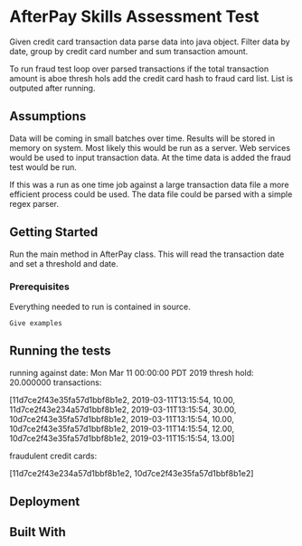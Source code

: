 # AfterPay Skills Assessment Test

Given credit card transaction data parse data into java object. Filter data by date, group by credit card number and sum transaction amount.

To run fraud test loop over parsed transactions if the total transaction amount is aboe thresh hols add the credit card hash to fraud card list. List is outputed after running.

## Assumptions
Data will be coming in small batches over time. Results will be stored in memory on system. Most likely this would be run as a server. Web services would be used to input transaction data. At the time data is added the fraud test would be run.

If this was a run as one time job against a large transaction data file a more efficient process could be used. The data file could be parsed with a simple regex parser.

## Getting Started

Run the main method in AfterPay class. This will read the transaction date and set a threshold and date.

### Prerequisites

Everything needed to run is contained in source.

```
Give examples
```



## Running the tests

running against date: Mon Mar 11 00:00:00 PDT 2019 thresh hold: 20.000000
transactions: 

[11d7ce2f43e35fa57d1bbf8b1e2, 2019-03-11T13:15:54, 10.00, 11d7ce2f43e234a57d1bbf8b1e2, 2019-03-11T13:15:54, 30.00, 10d7ce2f43e35fa57d1bbf8b1e2, 2019-03-11T13:15:54, 10.00, 10d7ce2f43e35fa57d1bbf8b1e2, 2019-03-11T14:15:54, 12.00, 10d7ce2f43e35fa57d1bbf8b1e2, 2019-03-11T15:15:54, 13.00]

fraudulent credit cards: 

[11d7ce2f43e234a57d1bbf8b1e2, 10d7ce2f43e35fa57d1bbf8b1e2]



## Deployment


## Built With


